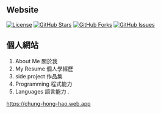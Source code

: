 ## Website

[![License](https://img.shields.io/badge/License-MIT-blue.svg)](LICENSE)
[![GitHub Stars](https://img.shields.io/github/stars/chris911024/website?style=flat&label=Stars)](https://github.com/chris911024/website/stargazers)
[![GitHub Forks](https://img.shields.io/github/forks/chris911024/website?style=flat&label=Forks)](https://github.com/chris911024/website/network/members)
[![GitHub Issues](https://img.shields.io/github/issues/chris911024/website?style=flat&label=Issues)](https://github.com/chris911024/website/issues)

## 個人網站
1. About Me 關於我
2. My Resume 個人學經歷
3. side project 作品集
4. Programming 程式能力
5. Languages 語言能力 .


https://chung-hong-hao.web.app
